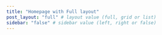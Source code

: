 ```yaml
---
title: "Homepage with Full layout"
post_layout: "full" # layout value (full, grid or list)
sidebar: "false" # sidebar value (left, right or false)
---
```

